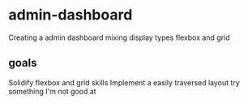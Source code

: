 # admin-dashboard

Creating a admin dashboard mixing display types flexbox and grid

## goals

Solidify flexbox and grid skills
Implement a easily traversed layout
try something I'm not good at

